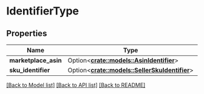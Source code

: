 # IdentifierType

## Properties

Name | Type | Description | Notes
------------ | ------------- | ------------- | -------------
**marketplace_asin** | Option<[**crate::models::AsinIdentifier**](ASINIdentifier.md)> |  | [optional]
**sku_identifier** | Option<[**crate::models::SellerSkuIdentifier**](SellerSKUIdentifier.md)> |  | [optional]

[[Back to Model list]](../README.md#documentation-for-models) [[Back to API list]](../README.md#documentation-for-api-endpoints) [[Back to README]](../README.md)


